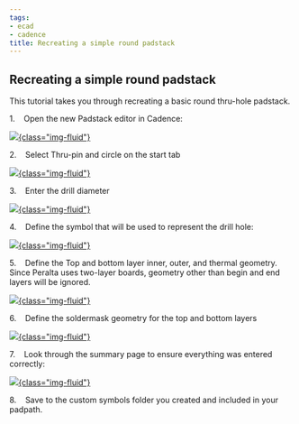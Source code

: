 ```yaml
---
tags:
- ecad
- cadence
title: Recreating a simple round padstack
---
```


[](https://draft.blogger.com/blogger.g?rinli=1&pli=1&blogID=6469592703220698319)

[](https://draft.blogger.com/blogger.g?rinli=1&pli=1&blogID=6469592703220698319)

[](https://draft.blogger.com/blogger.g?rinli=1&pli=1&blogID=6469592703220698319)

[](https://draft.blogger.com/blogger.g?rinli=1&pli=1&blogID=6469592703220698319)

[](https://draft.blogger.com/blogger.g?rinli=1&pli=1&blogID=6469592703220698319)

[](https://draft.blogger.com/blogger.g?rinli=1&pli=1&blogID=6469592703220698319)

## [](https://draft.blogger.com/blogger.g?rinli=1&pli=1&blogID=6469592703220698319)[](https://draft.blogger.com/blogger.g?rinli=1&pli=1&blogID=6469592703220698319)[](https://draft.blogger.com/blogger.g?rinli=1&pli=1&blogID=6469592703220698319)[](https://draft.blogger.com/blogger.g?rinli=1&pli=1&blogID=6469592703220698319)[](https://draft.blogger.com/blogger.g?rinli=1&pli=1&blogID=6469592703220698319)[](https://draft.blogger.com/blogger.g?rinli=1&pli=1&blogID=6469592703220698319)Recreating a simple round padstack

This tutorial takes you through recreating a basic round thru-hole padstack.

1.    Open the new Padstack editor in Cadence:

[![](/figures/figure_056.png){class="img-fluid"}](/larger/image0213.png)

[](https://draft.blogger.com/blogger.g?rinli=1&pli=1&blogID=6469592703220698319)

[](https://draft.blogger.com/blogger.g?rinli=1&pli=1&blogID=6469592703220698319)

[](https://draft.blogger.com/blogger.g?rinli=1&pli=1&blogID=6469592703220698319)

[](https://draft.blogger.com/blogger.g?rinli=1&pli=1&blogID=6469592703220698319)

[](https://draft.blogger.com/blogger.g?rinli=1&pli=1&blogID=6469592703220698319)

[](https://draft.blogger.com/blogger.g?rinli=1&pli=1&blogID=6469592703220698319)

2.    Select Thru-pin and circle on the start tab

[![](/figures/figure_057.png){class="img-fluid"}](/larger/image0214.png)

3.    Enter the drill diameter

[![](/figures/figure_058.png){class="img-fluid"}](/larger/image0215.png)

4.    Define the symbol that will be used to represent the drill hole:

[![](/figures/figure_059.png){class="img-fluid"}](/larger/image0216.png)

5.    Define the Top and bottom layer inner, outer, and thermal geometry.  Since Peralta uses two-layer boards, geometry other than begin and end layers will be ignored.

[![](/figures/figure_060.png){class="img-fluid"}](/larger/image0217.png)

6.    Define the soldermask geometry for the top and bottom layers

[![](/figures/figure_061.png){class="img-fluid"}](/larger/image0218.png)

7.    Look through the summary page to ensure everything was entered correctly:

[![](/figures/figure_062.png){class="img-fluid"}](/larger/image0219.png)

8.    Save to the custom symbols folder you created and included in your padpath.
